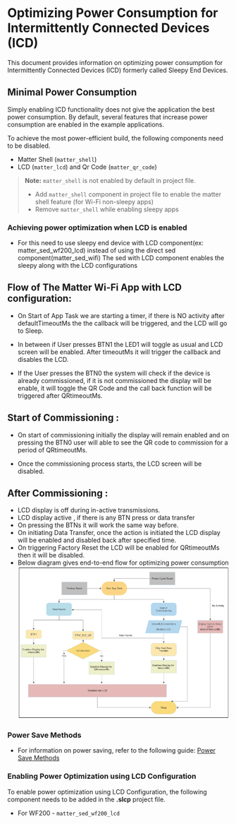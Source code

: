 # Optimizing Power Consumption for Intermittently Connected Devices (ICD)
This document provides information on optimizing power consumption for Intermittently Connected Devices (ICD) formerly called Sleepy End Devices.

## Minimal Power Consumption

Simply enabling ICD functionality does not give the application the best power consumption.
By default, several features that increase power consumption are enabled in the example applications.

To achieve the most power-efficient build, the following components need to be disabled.

- Matter Shell (`matter_shell`)
- LCD (`matter_lcd`) and Qr Code (`matter_qr_code`)

> **Note:**
> `matter_shell` is not enabled by default in project file.
>
> - Add `matter_shell` component in project file to enable the matter shell feature (for Wi-Fi non-sleepy apps)
> - Remove `matter_shell` while enabling sleepy apps


### Achieving power optimization when LCD is enabled

- For this need to use sleepy end device with LCD component(ex: matter_sed_wf200_lcd) instead of using the direct sed component(matter_sed_wifi)
The sed with LCD component enables the sleepy along with the LCD configurations

## Flow of The Matter Wi-Fi App with LCD configuration:

- On Start of App Task we are starting a timer, if there is NO activity after defaultTimeoutMs the the callback will be triggered, and the LCD will go to Sleep.

- In between if User presses BTN1 the LED1 will toggle as usual and LCD screen will be enabled. After timeoutMs  it will trigger the callback and disables the LCD.

- If the User presses the BTN0 the system will check if the device is already commissioned, if it is not commissioned the display will be enable, it will toggle the QR Code and the call back function will be triggered after QRtimeoutMs.

## Start of Commissioning :

- On start of commissioning initially the display will remain enabled and on pressing the BTN0 user will able to see the QR code to commission for a period of QRtimeoutMs.

- Once the commissioning process starts, the LCD screen will be disabled.

## After Commissioning :

- LCD display is off during in-active transmissions.
- LCD display active , if there is any BTN press or data transfer
- On pressing the BTNs it will work the same way before.
- On initiating Data Transfer, once the action is initiated the LCD display will be enabled and disabled back after specified time.
- On triggering Factory Reset the LCD will be enabled for QRtimeoutMs then it will be disabled.
- Below diagram gives end-to-end flow for optimizing power consumption
  ![Silicon Labs - design](./images/optimize-lcd-sleepy.png)

### Power Save Methods

 - For information on power saving, refer to the following guide: [Power Save Methods](./wifi-sleepy-end-device.md#power-save-methods)

### Enabling Power Optimization using LCD Configuration

To enable power optimization using LCD Configuration, the following component needs to be added in the **.slcp** project file.

- For WF200 - `matter_sed_wf200_lcd`